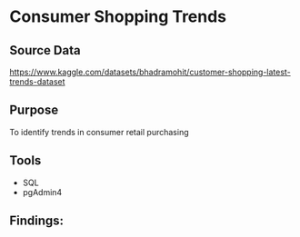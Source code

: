 # Consumer Shopping Trends
## Source Data
https://www.kaggle.com/datasets/bhadramohit/customer-shopping-latest-trends-dataset

## Purpose
To identify trends in consumer retail purchasing

## Tools
- SQL
- pgAdmin4

## Findings:

 

